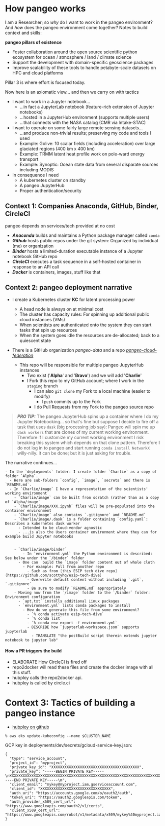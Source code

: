 # How pangeo works

I am a Researcher; so *why* do I want to work in the pangeo environment? 
And *how* does the pangeo environment come together? Notes to build context and skills: 

**pangeo pillars of existence**

- Foster collaboration around the open source scientific python ecosystem for ocean / atmosphere / land / climate science
- Support the development with domain-specific geoscience packages
- Improve scalability of these tools to handle petabyte-scale datasets on HPC and cloud platforms 


Pillar 3 is where effort is focused today. 


Now here is an axiomatic view... and then we carry on with tactics

- I want to work in a Jupyter notebook...
  - ...in fact a JupyterLab notebook (feature-rich extension of Jupyter notebooks)
  - ...hosted in a JupyterHub environment (supports multiple users)
  - ...that connects with the NASA catalog (CMR via Intake-STAC)
- I want to operate on some fairly large remote sensing datasets...
  - ...and produce non-trivial results; preserving my code and tools I used
  - Example: Golive: 10 scalar fields (including acceleration) over large glaciated regions (400 km x 400 km)
  - Example: TRMM latent heat profile work on pole-ward energy transport
  - Example: Synoptic: Ocean state data from several disparate sources including MODIS
- In consequence I need 
  - A kubernetes cluster on standby
  - A pangeo JupyterHub 
  - Proper authentication/security
  
  
## Context 1: Companies Anaconda, GitHub, Binder, CircleCI


pangeo depends on services/tech provided at no cost


- ***Anaconda*** builds and maintains a Python package manager called `conda`
- ***Github*** hosts public repos under the git system: Organized by individual (me) or organization
- ***Binder*** hosts a limited-duration executable instance of a Jupyter notebook GitHub repo
- ***CircleCI*** executes a task sequence in a self-hosted container in response to an API call
- ***Docker*** is containers, images, stuff like that


## Context 2: pangeo deployment narrative 

- I create a Kubernetes cluster **KC** for latent processing power 
  - A head node is always on at minimal cost
  - The cluster has capacity rules: For spinning up additional public cloud instances (VMs)
  - When scientists are authenticated onto the system they can start tasks that spin up resources
  - When the system goes idle the resources are de-allocated; back to a quiescent state
  
  
- There is a GitHub organization *pangeo-data* and a repo [*pangeo-cloud-federation*](https://github.com/Element84/pangeo-deployment) 
  - This repo will be responsible for multiple pangeo JupyterHub instances
    - Two exist ('**Alpha**' and '**Bravo**') and we will add '**Charlie**'
    - I Fork this repo to my GitHub account; where I work in the `staging` branch
      - I can also `git clone` my Fork to a local machine (easier to modify) 
        - I `push` commits up to the Fork
      - I do Pull Requests from my Fork to the pangeo source repo


> ***PRO TIP:*** The pangeo JupyterHub spins up a container where I do my Jupyter Notebooking... so that's fine but
> suppose I decide to fire off a task that uses `dask` (big processing job say): Pangeo will spin me up `dask workers`
> that are clones of my current working environment. Therefore if I customize my current working environment I risk
> breaking this system which depends on that clone pattern. Therefore I do not log in to pangeo and start running
> `conda install NetworkX` willy-nilly. It can be done; but it is just asking for trouble. 


The narrative continues...
    
    - In the `deployments` folder: I create folder `Charlie` as a copy of folder `Alpha`.
      - Here are sub-folders `config`, `image`, `secrets` and there is `README.md`.
      - In `Charlie/image` I have a representation of the scientists' working environment
        - `Charlie/image` can be built from scratch (rather than as a copy of `Alpha/image`
        - `Charlie/image/XXX.ipynb` files will be pre-populsted into the container environment
        - `Charlie/image` also contains `.gitignore` and `README.md`
        - `Charlie/image/.dask` is a folder containing `config.yaml`: Describes a kubernetes dask worker
          - Intended to be cloud-vendor agnostic
          - ...is also the Users container environment where they can for example build Jupyter notebooks
          
          
        - `Charlie/image/binder` 
            - In `environment.yml` the Python environment is described: See below under the `/binder` folder
          - One can  build the `image` folder content out of whole cloth
            - For example: Pull from another repo
              - Such as from [this ESIP tech dive repo](https://github.com/scottyhq/esip-tech-dive)
              - Overwrite default content without including `.git`, `.gitignore`
              - Be sure to modify `README.md` appropriately
        - Moving now from the `/image` folder to the `/binder` folder: Environment configuration
          - `apt.txt` installs additional Linux packages
          - `environment.yml` lists conda packages to install
            - How do we generate this file from some environment?
              - `% conda activate esip-tech-dive`
              - `% conda list`
              - `% conda env export -f environment.yml`
              - DESCRIBE how `jupyterlab-workspace.json` supports jupyterlab 
                - TRANSLATE "the postBuild script therein extends jupyter notebook to jupyter lab"

#### How a PR triggers the build
- ELABORATE How CircleCI is fired off
- repo2docker will read these files and create the docker image with all this stuff. 
- hubploy calls the repo2docker api. 
- hubploy is called by circle.ci


# Context 3: Tactics of building a pangeo instance


* [hubploy on github](https://github.com/yuvipanda/hubploy)

```
% aws eks update-kubeconfig --name $CLUSTER_NAME
```

GCP key in deployments/dev/secrets/gcloud-service-key.json:

```
{
  "type": "service_account",
  "project_id": "myproject",
  "private_key_id": "XXXXXXXXXXXXXXXXXXXXXXXXXXXXXXXXXXXXXXXX",
  "private_key": "-----BEGIN PRIVATE KEY-----\nXXXXXXXXXXXXXXXXXXXXXXXXXXXXXXXXXXXXXXXXXXXXXXXXXXXXXXXXXXXXXXXXXXXXXXXXXXXXXXXXXXXXXXXX\n-----END PRIVATE KEY-----\n",
  "client_email": "mykey@myproject.iam.gserviceaccount.com",
  "client_id": "XXXXXXXXXXXXXXXXXXXXXXXXXXXXXXXX",
  "auth_uri": "https://accounts.google.com/o/oauth2/auth",
  "token_uri": "https://oauth2.googleapis.com/token",
  "auth_provider_x509_cert_url": "https://www.googleapis.com/oauth2/v1/certs",
  "client_x509_cert_url": "https://www.googleapis.com/robot/v1/metadata/x509/mykey%40myproject.iam.gserviceaccount.com"
}
```
